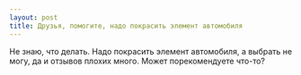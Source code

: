 ```yaml
---
layout: post 
title: Друзья, помогите, надо покрасить элемент автомобиля 
--- 
```

Не знаю, что делать. Надо покрасить элемент автомобиля, а выбрать не могу, да и отзывов плохих много. Может порекомендуете что-то?
